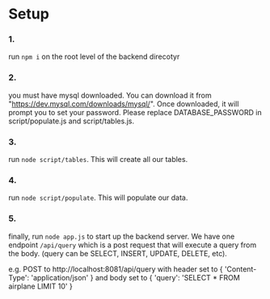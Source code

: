<!-- @format -->

# Setup

### 1.

run `npm i` on the root level of the backend direcotyr

### 2.

you must have mysql downloaded. You can download it from "https://dev.mysql.com/downloads/mysql/". Once downloaded, it will prompt you to set your password. Please replace DATABASE_PASSWORD in script/populate.js and script/tables.js.

### 3.

run `node script/tables`. This will create all our tables.

### 4.

run `node script/populate`. This will populate our data.

### 5.

finally, run `node app.js` to start up the backend server. We have one endpoint `/api/query` which is a post request that will execute a query from the body. (query can be SELECT, INSERT, UPDATE, DELETE, etc).

e.g. POST to http://localhost:8081/api/query with header set to { 'Content-Type': 'application/json' } and body set to { 'query': 'SELECT \* FROM airplane LIMIT 10' }
